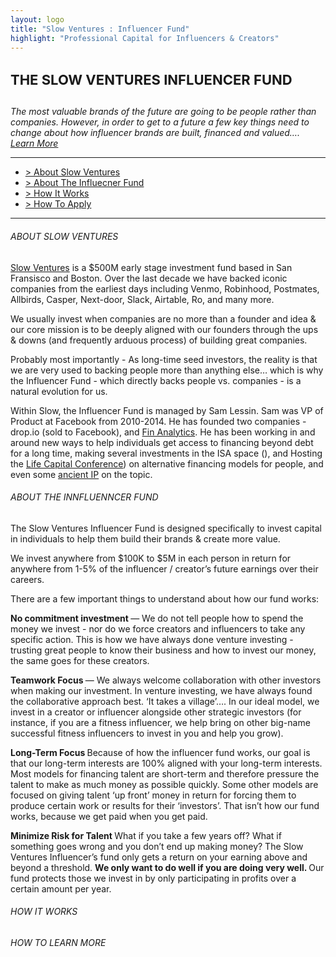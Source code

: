 ```yaml
---
layout: logo
title: "Slow Ventures : Influencer Fund"
highlight: "Professional Capital for Influencers & Creators"
---
```


<h4 style="font-size: 22px">THE SLOW VENTURES INFLUENCER FUND</h4> 

*The most valuable brands of the future are going to be people rather than companies.  However, in order to get to a future a few key things need to change about how influencer brands are built, financed and valued…. [Learn More](http://influence.slow.co/thesis)*

<hr>

<ul>
  <li><a href="#sv">> About Slow Ventures</a></li>
  <li><a href="#if">> About The Influecner Fund</a></li>
  <li><a href="#how">> How It Works</a></li>  
  <li><a href="#apply">> How To Apply</a></li>
</ul>
  
<hr>

<h6><a id="sv"></a>ABOUT SLOW VENTURES</h6>

[Slow Ventures](https://slow.co) is a $500M early stage investment fund based in San Fransisco and Boston.  Over the last decade we have backed iconic companies from the earliest days including Venmo, Robinhood, Postmates, Allbirds, Casper, Next-door, Slack, Airtable, Ro, and many more.  

We usually invest when companies are no more than a founder and idea & our core mission is to be deeply aligned with our founders through the ups & downs (and frequently arduous process) of building great companies.

Probably most importantly - As long-time seed investors, the reality is that we are very used to backing people more than anything else… which is why the Influencer Fund - which directly backs people vs. companies - is a natural evolution for us. 

Within Slow, the Influencer Fund is managed by Sam Lessin.  Sam was VP of Product at Facebook from 2010-2014.  He has founded two companies - drop.io (sold to Facebook), and [Fin Analytics](https://www.fin.com).  He has been working in and around new ways to help individuals get access to financing beyond debt for a long time, making several investments in the ISA space (), and Hosting the [Life Capital Conference](http://www.lifecapital.com/)) on alternative financing models for people, and even some [ancient IP](https://patents.google.com/patent/US20020133445A1/en?oq=samuel+lessin+marketplace) on the topic. 

<h6><a id="if"></a>ABOUT THE INNFLUENNCER FUND</h6>

The Slow Ventures Influencer Fund is designed specifically to invest capital in individuals to help them build their brands & create more value.

We invest anywhere from $100K to $5M in each person in return for anywhere from 1-5% of the influencer / creator’s future earnings over their careers.  

There are a few important things to understand about how our fund works: 

<b> No commitment investment </b> — We do not tell people how to spend the money we invest - nor do we force creators and influencers to take any specific action.  This is how we have always done venture investing - trusting great people to know their business and how to invest our money, the same goes for these creators.

<b> Teamwork Focus </b> — We always welcome collaboration with other investors when making our investment.  In venture investing, we have always found the collaborative approach best. ‘It takes a village’…. In our ideal model, we invest in a creator or influencer alongside other strategic investors (for instance, if you are a fitness influencer, we help bring on other big-name successful fitness influencers to invest in you and help you grow).  

<b> Long-Term Focus </b> Because of how the influencer fund works, our goal is that our long-term interests are 100% aligned with your long-term interests.  Most models for financing talent are short-term and therefore pressure the talent to make as much money as possible quickly.  Some other models are focused on giving talent ‘up front’ money in return for forcing them to produce certain work or results for their ‘investors’.  That isn’t how our fund works, because we get paid when you get paid.

<b> Minimize Risk for Talent </b> What if you take a few years off?  What if something goes wrong and you don’t end up making money?  The Slow Ventures Influencer’s fund only gets a return on your earning above and beyond a threshold.   <b> We only want to do well if you are doing very well. </b> Our fund protects those we invest in by only participating in profits over a certain amount per year.  

<h6><a id="if"></a>HOW IT WORKS</h6>






<h6><a id="apply"></a>HOW TO LEARN MORE</h6>





